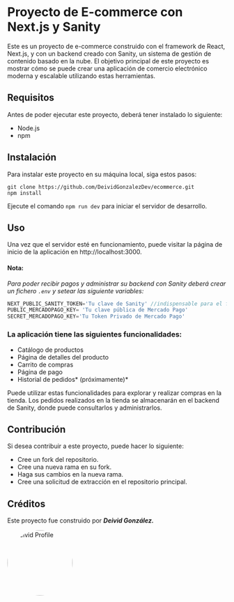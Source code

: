 #  Proyecto de E-commerce con Next.js y Sanity
Este es un proyecto de e-commerce construido con el framework de React, Next.js, y con un backend creado con Sanity, un sistema de gestión de contenido basado en la nube. El objetivo principal de este proyecto es mostrar cómo se puede crear una aplicación de comercio electrónico moderna y escalable utilizando estas herramientas.

## Requisitos
Antes de poder ejecutar este proyecto, deberá tener instalado lo siguiente:

- Node.js
- npm

## Instalación
Para instalar este proyecto en su máquina local, siga estos pasos:

    git clone https://github.com/DeividGonzalezDev/ecommerce.git
    npm install



Ejecute el comando `npm run dev` para iniciar el servidor de desarrollo.

## Uso
Una vez que el servidor esté en funcionamiento, puede visitar la página de inicio de la aplicación en http://localhost:3000.

#### Nota:
*Para poder recibir pagos y administrar su backend con Sanity deberá crear un fichero `.env` y setear las siguiente variables:*
```javascript
NEXT_PUBLIC_SANITY_TOKEN='Tu clave de Sanity' //indispensable para el funcionamiento de la web app
PUBLIC_MERCADOPAGO_KEY= 'Tu clave pública de Mercado Pago'
SECRET_MERCADOPAGO_KEY='Tu Token Privado de Mercado Pago'
```


### La aplicación tiene las siguientes funcionalidades:

- Catálogo de productos
- Página de detalles del producto
- Carrito de compras
- Página de pago
- Historial de pedidos* (próximamente)*

Puede utilizar estas funcionalidades para explorar y realizar compras en la tienda. Los pedidos realizados en la tienda se almacenarán en el backend de Sanity, donde puede consultarlos y administrarlos.

## Contribución
Si desea contribuir a este proyecto, puede hacer lo siguiente:

- Cree un fork del repositorio.
- Cree una nueva rama en su fork.
- Haga sus cambios en la nueva rama.
- Cree una solicitud de extracción en el repositorio principal.

## Créditos
Este proyecto fue construido por ***Deivid González.***

<img src="https://avatars.githubusercontent.com/u/105879580?v=4" alt="Deivid Profile" width="150" style='border-radius:50%'>